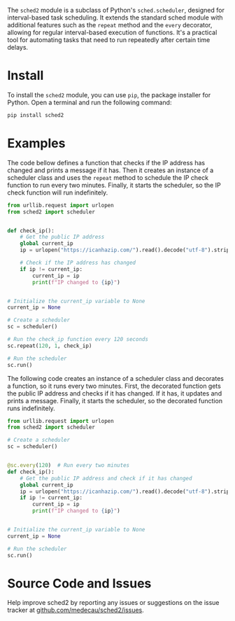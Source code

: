 The `sched2` module is a subclass of Python's `sched.scheduler`, designed for interval-based task scheduling. It extends the standard sched module with additional features such as the `repeat` method and the `every` decorator, allowing for regular interval-based execution of functions. It's a practical tool for automating tasks that need to run repeatedly after certain time delays.

# Install

To install the `sched2` module, you can use `pip`, the package installer for Python. Open a terminal and run the following command:

```bash
pip install sched2
```

# Examples

The code bellow defines a function that checks if the IP address has changed and prints a message if it has. Then it creates an instance of a scheduler class and uses the `repeat` method to schedule the IP check function to run every two minutes. Finally, it starts the scheduler, so the IP check function will run indefinitely.

```python
from urllib.request import urlopen
from sched2 import scheduler


def check_ip():
    # Get the public IP address
    global current_ip
    ip = urlopen("https://icanhazip.com/").read().decode("utf-8").strip()

    # Check if the IP address has changed
    if ip != current_ip:
        current_ip = ip
        print(f"IP changed to {ip}")


# Initialize the current_ip variable to None
current_ip = None

# Create a scheduler
sc = scheduler()

# Run the check_ip function every 120 seconds
sc.repeat(120, 1, check_ip)

# Run the scheduler
sc.run()
```

The following code creates an instance of a scheduler class and decorates a function, so it runs every two minutes. First, the decorated function gets the public IP address and checks if it has changed. If it has, it updates and prints a message. Finally, it starts the scheduler, so the decorated function runs indefinitely.

```python
from urllib.request import urlopen
from sched2 import scheduler

# Create a scheduler
sc = scheduler()


@sc.every(120)  # Run every two minutes
def check_ip():
    # Get the public IP address and check if it has changed
    global current_ip
    ip = urlopen("https://icanhazip.com/").read().decode("utf-8").strip()
    if ip != current_ip:
        current_ip = ip
        print(f"IP changed to {ip}")


# Initialize the current_ip variable to None
current_ip = None

# Run the scheduler
sc.run()
```

# Source Code and Issues

Help improve sched2 by reporting any issues or suggestions on the issue tracker at [github.com/medecau/sched2/issues](https://github.com/medecau/sched2/issues).
